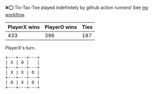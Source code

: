:x::o: Tic-Tac-Toe played indefinitely by github action runners! See [my workflow](.github/workflows/play.yaml).

|PlayerX wins|PlayerO wins|Ties|
|-|-|-|
|433|396|187|

PlayerX's turn.

<pre>
+---+---+---+
| X | O |   |
+---+---+---+
| X | X | O |
+---+---+---+
| O | X | O |
+---+---+---+
</pre>